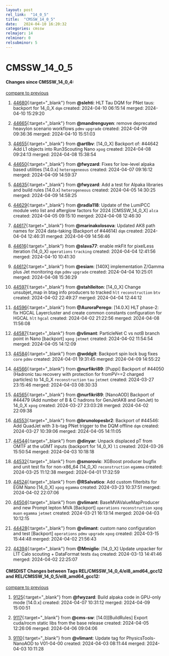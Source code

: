 ```yaml
---
layout: post
rel_link:  "14_0_5"
title:  "CMSSW_14_0_5"
date:   2024-04-10 16:20:32
categories: cmssw
relmajor: 14
relminor: 0
relsubminor: 5
---
```


# CMSSW_14_0_5
#### Changes since CMSSW_14_0_4:
[compare to previous](https://github.com/cms-sw/cmssw/compare/CMSSW_14_0_4...CMSSW_14_0_5)



1. [44680](http://github.com/cms-sw/cmssw/pull/44680){:target="_blank"}  from **@slehti**: HLT Tau DQM for PNet taus: backport for 14_0_X `dqm` created: 2024-04-10 06:15:14 merged: 2024-04-10 15:29:20

2. [44665](http://github.com/cms-sw/cmssw/pull/44665){:target="_blank"}  from **@mandrenguyen**: remove deprecated heavyIon scenario workflows `pdmv` `upgrade` created: 2024-04-09 09:36:36 merged: 2024-04-10 15:51:03

3. [44655](http://github.com/cms-sw/cmssw/pull/44655){:target="_blank"}  from **@artlbv**: [14_0_X] Backport of: #44642 Add L1 objects into Run3Scouting Nano  `xpog` created: 2024-04-08 09:24:13 merged: 2024-04-08 15:38:54

4. [44650](http://github.com/cms-sw/cmssw/pull/44650){:target="_blank"}  from **@fwyzard**: Fixes for low-level alpaka based utilities [14.0.x] `heterogeneous` created: 2024-04-07 09:16:12 merged: 2024-04-09 14:59:37

5. [44635](http://github.com/cms-sw/cmssw/pull/44635){:target="_blank"}  from **@fwyzard**: Add a test for Alpaka libraries and build rules [14.0.x] `heterogeneous` created: 2024-04-05 14:30:25 merged: 2024-04-09 14:58:25

6. [44629](http://github.com/cms-sw/cmssw/pull/44629){:target="_blank"}  from **@radla118**: Update of the LumiPCC module veto list and afterglow factors for 2024 [CMSSW_14_0_X] `alca` created: 2024-04-05 09:15:10 merged: 2024-04-08 12:46:30

7. [44617](http://github.com/cms-sw/cmssw/pull/44617){:target="_blank"}  from **@marinakolosova**: Updated AK8 path names for 2024 data-taking (Backport of #44614) `dqm` created: 2024-04-04 12:46:31 merged: 2024-04-09 14:56:46

8. [44616](http://github.com/cms-sw/cmssw/pull/44616){:target="_blank"}  from **@slava77**: enable mkFit for pixelLess iteration (14_0_X) `operations` `tracking` created: 2024-04-04 12:41:56 merged: 2024-04-10 10:41:30

9. [44612](http://github.com/cms-sw/cmssw/pull/44612){:target="_blank"}  from **@esiam**: [140X] implementation Z/Gamma plus Jet monitoring `dqm` `pdmv` `upgrade` created: 2024-04-04 10:25:01 merged: 2024-04-08 15:36:29

10. [44597](http://github.com/cms-sw/cmssw/pull/44597){:target="_blank"}  from **@stahlleiton**: [14_0_X] Change unsubjet_map in btag info producers to tracked `hlt` `reconstruction` `btv` created: 2024-04-02 22:49:27 merged: 2024-04-04 12:44:12

11. [44596](http://github.com/cms-sw/cmssw/pull/44596){:target="_blank"}  from **@AuroraPerego**: [14.0.X] HLT phase-2: fix HGCAL Layercluster and create common constants configuration for HGCAL `hlt` `hgcal` created: 2024-04-02 21:22:56 merged: 2024-04-08 11:56:08

12. [44587](http://github.com/cms-sw/cmssw/pull/44587){:target="_blank"}  from **@vlimant**: ParticleNet C vs notB branch point in Nano [backport] `xpog` `jetmet` created: 2024-04-02 11:54:54 merged: 2024-04-05 14:12:09

13. [44584](http://github.com/cms-sw/cmssw/pull/44584){:target="_blank"}  from **@wddgit**: Backport spin lock bug fixes `core` `pdmv` created: 2024-04-01 19:31:45 merged: 2024-04-09 14:55:22

14. [44566](http://github.com/cms-sw/cmssw/pull/44566){:target="_blank"}  from **@nurfikri89**: [Puppi] Backport of #44050 (Hadronic tau recovery with protection for fromPV==2 charged particles) to 14_0_X `reconstruction` `tau` `jetmet` created: 2024-03-27 23:15:46 merged: 2024-04-03 08:30:33

15. [44565](http://github.com/cms-sw/cmssw/pull/44565){:target="_blank"}  from **@nurfikri89**: [NanoAOD] Backport of #44479 (Add number of B & C hadrons for GenJetAK8 and GenJet) to 14_0_X `xpog` created: 2024-03-27 23:03:28 merged: 2024-04-02 22:09:38

16. [44553](http://github.com/cms-sw/cmssw/pull/44553){:target="_blank"}  from **@brunolopesbr2**: Backport of #44546: Add QuadJet with 3 b-tag PNet trigger to the DQM offline `dqm` created: 2024-03-27 10:39:06 merged: 2024-04-05 14:11:05

17. [44544](http://github.com/cms-sw/cmssw/pull/44544){:target="_blank"}  from **@dinyar**: Unpack displaced pT from OMTF at the uGMT inputs (backport for 14_0_X) `l1` created: 2024-03-26 15:50:54 merged: 2024-04-03 10:18:18

18. [44532](http://github.com/cms-sw/cmssw/pull/44532){:target="_blank"}  from **@smorovic**: XGBoost producer bugfix and unit test fix for non-x86_64 (14_0_X) `reconstruction` `egamma` created: 2024-03-25 11:12:38 merged: 2024-04-01 17:32:59

19. [44524](http://github.com/cms-sw/cmssw/pull/44524){:target="_blank"}  from **@RSalvatico**: Add custom filterbits for EGM Nano [14_0_X] `xpog` `egamma` created: 2024-03-23 10:37:51 merged: 2024-04-02 22:07:06

20. [44504](http://github.com/cms-sw/cmssw/pull/44504){:target="_blank"}  from **@vlimant**: BaseMVAValueMapProducer and new Prompt lepton MVA [Backport] `operations` `reconstruction` `xpog` `muon` `egamma` `jetmet` created: 2024-03-21 16:13:14 merged: 2024-04-03 10:12:15

21. [44428](http://github.com/cms-sw/cmssw/pull/44428){:target="_blank"}  from **@vlimant**: custom nano configuration and test [Backport] `operations` `pdmv` `upgrade` `xpog` created: 2024-03-15 15:44:48 merged: 2024-04-02 21:56:43

22. [44394](http://github.com/cms-sw/cmssw/pull/44394){:target="_blank"}  from **@Mmiglio**:  [14_0_X] Update unpacker for L1T Calo scouting + DataFormat tests `daq` created: 2024-03-13 14:41:46 merged: 2024-04-02 22:25:07

#### CMSDIST Changes between Tags REL/CMSSW_14_0_4/el8_amd64_gcc12 and REL/CMSSW_14_0_5/el8_amd64_gcc12:
[compare to previous](https://github.com/cms-sw/cmsdist/compare/REL/CMSSW_14_0_4/el8_amd64_gcc12...REL/CMSSW_14_0_5/el8_amd64_gcc12)



1. [9125](http://github.com/cms-sw/cmsdist/pull/9125){:target="_blank"}  from **@fwyzard**: Build alpaka code in GPU-only mode [14.0.x] created: 2024-04-07 10:31:12 merged: 2024-04-09 15:00:51

2. [9117](http://github.com/cms-sw/cmsdist/pull/9117){:target="_blank"}  from **@cms-sw**: [14.0][BuildRules] Export cuda/rocm static libs from the base release created: 2024-04-05 12:26:06 merged: 2024-04-06 09:04:06

3. [9110](http://github.com/cms-sw/cmsdist/pull/9110){:target="_blank"}  from **@vlimant**: Update tag for PhysicsTools-NanoAOD to V01-04-00 created: 2024-04-03 08:11:44 merged: 2024-04-03 10:11:28
